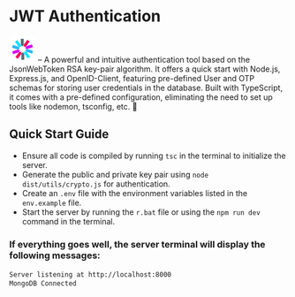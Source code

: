 # JWT Authentication

![Alt text](/public/images/jwt.png) – A powerful and intuitive authentication tool based on the JsonWebToken RSA key-pair algorithm. It offers a quick start with Node.js, Express.js, and OpenID-Client, featuring pre-defined User and OTP schemas for storing user credentials in the database. Built with TypeScript, it comes with a pre-defined configuration, eliminating the need to set up tools like nodemon, tsconfig, etc. 🚀

## Quick Start Guide

-   Ensure all code is compiled by running `tsc` in the terminal to initialize the server.
-   Generate the public and private key pair using `node dist/utils/crypto.js` for authentication.
-   Create an `.env` file with the environment variables listed in the `env.example` file.
-   Start the server by running the `r.bat` file or using the `npm run dev` command in the terminal.

### If everything goes well, the server terminal will display the following messages:

```
Server listening at http://localhost:8000
MongoDB Connected
```
